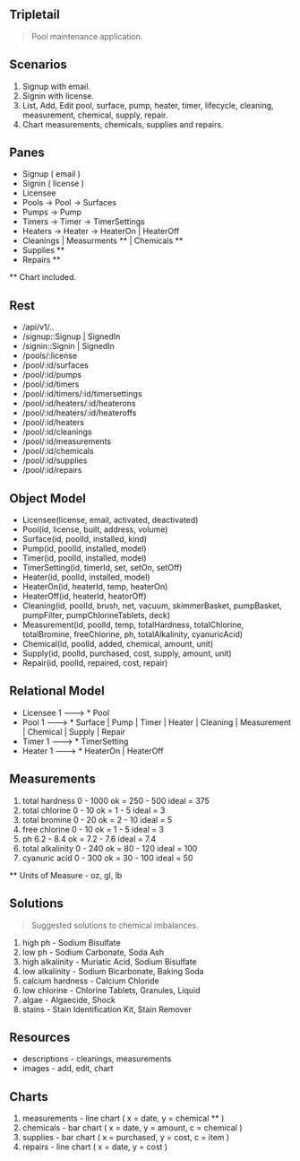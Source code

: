 Tripletail
----------
>Pool maintenance application.

Scenarios
---------
1. Signup with email.
2. Signin with license.
3. List, Add, Edit pool, surface, pump, heater, timer, lifecycle, cleaning, measurement, chemical, supply, repair.
4. Chart measurements, chemicals, supplies and repairs.

Panes
-----
* Signup ( email )
* Signin ( license )
* Licensee
* Pools -> Pool -> Surfaces
* Pumps -> Pump
* Timers -> Timer -> TimerSettings
* Heaters -> Heater -> HeaterOn | HeaterOff
* Cleanings | Measurments ** | Chemicals **
* Supplies **
* Repairs **

** Chart included.

Rest
----
* /api/v1/..
* /signup::Signup | SignedIn
* /signin::Signin | SignedIn
* /pools/:license
* /pool/:id/surfaces
* /pool/:id/pumps
* /pool/:id/timers
* /pool/:id/timers/:id/timersettings
* /pool/:id/heaters/:id/heaterons
* /pool/:id/heaters/:id/heateroffs
* /pool/:id/heaters
* /pool/:id/cleanings
* /pool/:id/measurements
* /pool/:id/chemicals
* /pool/:id/supplies
* /pool/:id/repairs

Object Model
------------
* Licensee(license, email, activated, deactivated)
* Pool(id, license, built, address, volume)
* Surface(id, poolId, installed, kind)
* Pump(id, poolId, installed, model)
* Timer(id, poolId, installed, model)
* TimerSetting(id, timerId, set, setOn, setOff)
* Heater(id, poolId, installed, model)
* HeaterOn(id, heaterId, temp, heaterOn)
* HeaterOff(id, heaterId, heatorOff)
* Cleaning(id, poolId, brush, net, vacuum, skimmerBasket, pumpBasket, pumpFilter, pumpChlorineTablets, deck)
* Measurement(id, poolId, temp, totalHardness, totalChlorine, totalBromine, freeChlorine, ph, totalAlkalinity, cyanuricAcid)
* Chemical(id, poolId, added, chemical, amount, unit)
* Supply(id, poolId, purchased, cost, supply, amount, unit)
* Repair(id, poolId, repaired, cost, repair)

Relational Model
----------------
* Licensee 1 ---> * Pool
* Pool 1 ---> * Surface | Pump | Timer | Heater | Cleaning | Measurement | Chemical | Supply | Repair
* Timer 1 ---> * TimerSetting
* Heater 1 ---> * HeaterOn | HeaterOff

Measurements
------------
1. total hardness 0 - 1000      ok = 250 - 500      ideal = 375
2. total chlorine 0 - 10        ok = 1 - 5          ideal = 3
3. total bromine 0 - 20         ok = 2 - 10         ideal = 5
4. free chlorine 0 - 10         ok = 1 - 5          ideal = 3
5. ph 6.2 - 8.4                 ok = 7.2 - 7.6      ideal = 7.4
6. total alkalinity 0 - 240     ok = 80 - 120       ideal = 100
7. cyanuric acid 0 - 300        ok = 30 - 100       ideal = 50
 
** Units of Measure - oz, gl, lb

Solutions
---------
>Suggested solutions to chemical imbalances.
1. high ph - Sodium Bisulfate
2. low ph - Sodium Carbonate, Soda Ash
3. high alkalinity - Muriatic Acid, Sodium Bisulfate
4. low alkalinity - Sodium Bicarbonate, Baking Soda
5. calcium hardness - Calcium Chloride
6. low chlorine - Chlorine Tablets, Granules, Liquid
7. algae - Algaecide, Shock
8. stains - Stain Identification Kit, Stain Remover

Resources
---------
* descriptions - cleanings, measurements
* images - add, edit, chart

Charts
------
1. measurements - line chart ( x = date, y = chemical ** )
2. chemicals - bar chart ( x = date, y = amount, c = chemical )
3. supplies - bar chart ( x = purchased, y = cost, c = item )
4. repairs - line chart ( x = date, y = cost )